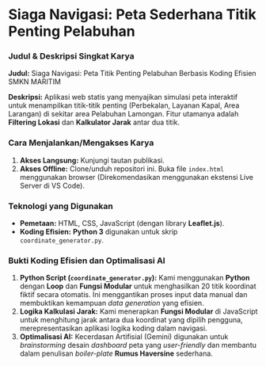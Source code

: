 # Siaga Navigasi: Peta Sederhana Titik Penting Pelabuhan

### Judul & Deskripsi Singkat Karya
**Judul:** Siaga Navigasi: Peta Titik Penting Pelabuhan Berbasis Koding Efisien SMKN MARITIM 

**Deskripsi:** Aplikasi web statis yang menyajikan simulasi peta interaktif untuk menampilkan titik-titik penting (Perbekalan, Layanan Kapal, Area Larangan) di sekitar area Pelabuhan Lamongan. Fitur utamanya adalah **Filtering Lokasi** dan **Kalkulator Jarak** antar dua titik.

### Cara Menjalankan/Mengakses Karya
1.  **Akses Langsung:** Kunjungi tautan publikasi.
2.  **Akses Offline:** Clone/unduh repositori ini. Buka file `index.html` menggunakan browser (Direkomendasikan menggunakan ekstensi Live Server di VS Code).

### Teknologi yang Digunakan
* **Pemetaan:** HTML, CSS, JavaScript (dengan library **Leaflet.js**).
* **Koding Efisien:** **Python 3** digunakan untuk skrip `coordinate_generator.py`.

### Bukti Koding Efisien dan Optimalisasi AI
1.  **Python Script (`coordinate_generator.py`):** Kami menggunakan **Python** dengan **Loop** dan **Fungsi Modular** untuk menghasilkan 20 titik koordinat fiktif secara otomatis. Ini menggantikan proses input data manual dan membuktikan kemampuan *data generation* yang efisien.
2.  **Logika Kalkulasi Jarak:** Kami menerapkan **Fungsi Modular** di JavaScript untuk menghitung jarak antara dua koordinat yang dipilih pengguna, merepresentasikan aplikasi logika koding dalam navigasi.
3.  **Optimalisasi AI:** Kecerdasan Artifisial (Gemini) digunakan untuk *brainstorming* desain *dashboard* peta yang *user-friendly* dan membantu dalam penulisan *boiler-plate* **Rumus Haversine** sederhana.
